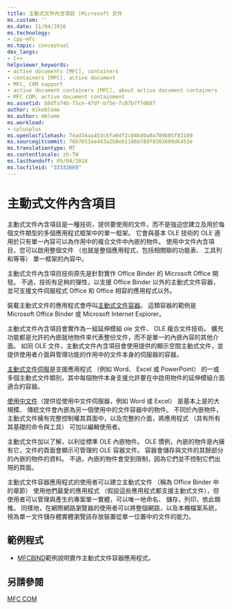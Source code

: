 ```yaml
---
title: 主動式文件內含項目 |Microsoft 文件
ms.custom: ''
ms.date: 11/04/2016
ms.technology:
- cpp-mfc
ms.topic: conceptual
dev_langs:
- C++
helpviewer_keywords:
- active documents [MFC], containers
- containers [MFC], active document
- MFC, COM support
- active document containers [MFC], about active document containers
- MFC COM, active document containment
ms.assetid: b8dfa74b-75ce-47df-b75e-fc87b7f7d687
author: mikeblome
ms.author: mblome
ms.workload:
- cplusplus
ms.openlocfilehash: 74ad16aa453c6fa0df2c84bd0a0a789b05f83169
ms.sourcegitcommit: 76b7653ae443a2b8eb1186b789f8503609d6453e
ms.translationtype: MT
ms.contentlocale: zh-TW
ms.lasthandoff: 05/04/2018
ms.locfileid: "33332669"
---
```

# <a name="active-document-containment"></a>主動式文件內含項目
主動式文件內含項目是一種技術，提供要使用的文件，而不是強迫您建立及用於每個文件類型的多個應用程式框架中的單一框架。 它會與基本 OLE 技術的 OLE 適用於只有單一內容可以為作用中的複合文件中內嵌的物件。 使用中文件內含項目，您可以啟用整個文件 （也就是整個應用程式，包括相關聯的功能表、 工具列和等等） 單一框架的內容中。  
  
 主動式文件內含項目技術原先是針對實作 Office Binder 的 Microsoft Office 開發。 不過，技術有足夠的彈性，以支援 Office Binder 以外的主動式文件容器，並可支援文件伺服程式 Office 和 Office 相容的應用程式以外。  
  
 裝載主動式文件的應用程式會呼叫[主動式文件容器](../mfc/active-document-containers.md)。 這類容器的範例是 Microsoft Office Binder 或 Microsoft Internet Explorer。  
  
 主動式文件內含項目會實作為一組延伸模組 ole 文件、 OLE 複合文件技術。 擴充功能都是允許的內嵌就地物件來代表整份文件，而不是單一的內嵌內容的其他介面。 如同 OLE 文件，主動式文件內含項目會使用提供的顯示空間主動式文件，並提供使用者介面與管理功能的作用中的文件本身的伺服器的容器。  
  
 [主動式文件伺服](../mfc/active-document-servers.md)是支援應用程式 （例如 Word、 Excel 或 PowerPoint） 的一或多個主動式文件類別，其中每個物件本身支援允許要在中啟用物件的延伸模組介面適合的容器。  
  
 [使用中文件](../mfc/active-documents.md)（提供從使用中文件伺服器，例如 Word 或 Excel） 是基本上是的大規模、 傳統文件會內嵌為另一個使用中的文件容器中的物件。 不同於內嵌物件，主動式文件擁有完整控制權其頁面中，以及完整的介面，將應用程式 （具有所有其基礎的命令與工具） 可加以編輯使用者。  
  
 主動式文件加以了解，以利從標準 OLE 內嵌物件。 OLE 慣例，內嵌的物件是內擁有它，文件的頁面會顯示可管理的 OLE 容器文件。 容器會儲存與文件的其餘部分的內嵌的物件的資料。 不過，內嵌的物件會受到限制，因為它們並不控制它們出現的頁面。  
  
 主動式文件容器應用程式的使用者可以建立主動式文件 （稱為 Office Binder 中的章節） 使用他們最愛的應用程式 （假設這些應用程式都支援主動式文件），但使用者可以管理與產生的專案單一實體，可以唯一地命名、 儲存，列印，依此類推。 同樣地，在網際網路瀏覽器的使用者可以將整個網路，以及本機檔案系統，視為單一文件儲存體實體瀏覽該存放裝置從單一位置中的文件的能力。  
  
## <a name="sample-programs"></a>範例程式  
  
-   [MFCBIND](../visual-cpp-samples.md)範例說明實作主動式文件容器應用程式。  
  
## <a name="see-also"></a>另請參閱  
 [MFC COM](../mfc/mfc-com.md)

